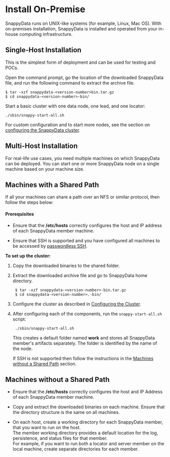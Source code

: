 <a id="install-on-premise"></a>
# Install On-Premise

SnappyData runs on UNIX-like systems (for example, Linux, Mac OS). With on-premises installation, SnappyData is installed and operated from your in-house computing infrastructure.

<a id="singlehost"></a>
## Single-Host Installation
This is the simplest form of deployment and can be used for testing and POCs.

Open the command prompt, go the location of the downloaded SnappyData file, and run the following command to extract the archive file.

```no-highlight
$ tar -xzf snappydata-<version-number>bin.tar.gz
$ cd snappydata-<version-number>-bin/
```

Start a basic cluster with one data node, one lead, and one locator:

```no-highlight
./sbin/snappy-start-all.sh
```

For custom configuration and to start more nodes,  see the section on [configuring the SnappyData cluster](../configuring_cluster/configuring_cluster.md).

## Multi-Host Installation
For real-life use cases, you need multiple machines on which SnappyData can be deployed. You can start one or more SnappyData node on a single machine based on your machine size.

## Machines with a Shared Path
If all your machines can share a path over an NFS or similar protocol, then follow the steps below:

#### Prerequisites

* Ensure that the **/etc/hosts** correctly configures the host and IP address of each SnappyData member machine.

* Ensure that SSH is supported and you have configured all machines to be accessed by [passwordless SSH](../reference/misc/passwordless_ssh.md).

**To set up the cluster:**

1. Copy the downloaded binaries to the shared folder.

2. Extract the downloaded archive file and go to SnappyData home directory.

		$ tar -xzf snappydata-<version-number>-bin.tar.gz
		$ cd snappydata-<version-number>.-bin/

3. Configure the cluster as described in [Configuring the Cluster](../configuring_cluster/configuring_cluster.md).

4. After configuring each of the components, run the `snappy-start-all.sh` script:

		./sbin/snappy-start-all.sh

	This creates a default folder named **work** and stores all SnappyData member's artifacts separately. The folder is identified by the name of the node.

	If SSH is not supported then follow the instructions in the [Machines without a Shared Path](#machine-shared-path) section.

<a id="machine-shared-path"></a>
## Machines without a Shared Path

* Ensure that the **/etc/hosts** correctly configures the host and IP Address of each SnappyData member machine.

* Copy and extract the downloaded binaries on each machine. Ensure that the directory structure is the same on all machines.

* On each host, create a working directory for each SnappyData member, that you want to run on the host. <br> The member working directory provides a default location for the log, persistence, and status files for that member.
<br>For example, if you want to run both a locator and server member on the local machine, create separate directories for each member.
